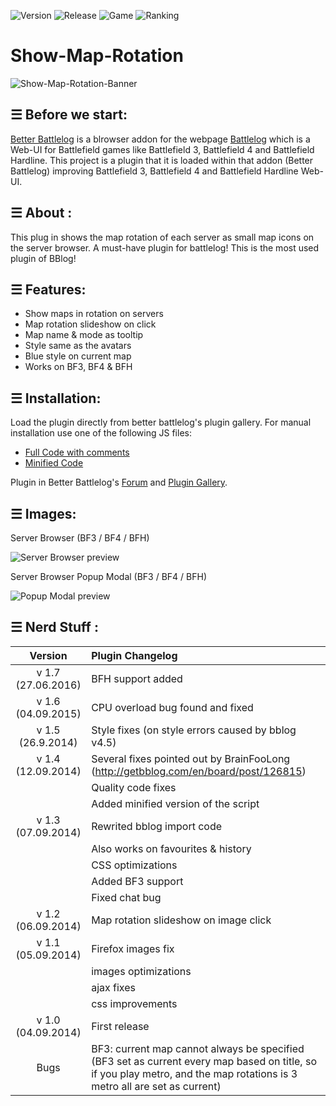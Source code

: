![Version](https://img.shields.io/badge/Version-1.7.0-green.svg?style=flat)
![Release](https://img.shields.io/badge/Release-27.06.2016-orange.svg?style=flat)
![Game](https://img.shields.io/badge/Games-Battlefield_4/Battlefield_3/Battlefield_Hardline-blue.svg?style=flat)
![Ranking](https://img.shields.io/badge/Ranking-Best_BBlog_Plugin-green.svg?style=flat)

# Show-Map-Rotation

![Show-Map-Rotation-Banner](../master/images/banner_680x250.PNG "Show Map Rotation Banner")


## ☰ Before we start:

[Better Battlelog](https://getbblog.com/) is a blrowser addon for the webpage [Battlelog](http://battlelog.battlefield.com) which is a Web-UI for Battlefield games like Battlefield 3, Battlefield 4 and Battlefield Hardline. 
This project is a plugin that it is loaded within that addon (Better Battlelog) improving Battlefield 3, Battlefield 4 and Battlefield Hardline Web-UI.


## ☰ About : 
This plug in shows the map rotation of each server as small map icons on the server browser. A must-have plugin for battlelog! This is the most used plugin of BBlog!


## ☰ Features:
- Show maps in rotation on servers
- Map rotation slideshow on click
- Map name & mode as tooltip
- Style same as the avatars
- Blue style on current map
- Works on BF3, BF4 & BFH


## ☰ Installation:
Load the plugin directly from better battlelog's plugin gallery. For manual installation use one of the following JS files:
 - [Full Code with comments](../master/client/show-map-rotation.latest.bblog.js)
 - [Minified Code](../master/client/show-map-rotation.latest.bblog.min.js)

Plugin in Better Battlelog's [Forum](https://getbblog.com/en/board/post/126353) and [Plugin Gallery](https://getbblog.com/en/plugin/126663/Show-Map-Rotation).


## ☰ Images:
Server Browser (BF3 / BF4 / BFH)

![Server Browser preview](../master/images/server_browser_preview.png "Server Browser preview")

Server Browser Popup Modal (BF3 / BF4 / BFH)

![Popup Modal preview](../master/images/popup_modal_preview.png "Popup Modal preview")


## ☰ Nerd Stuff : 
|Version | Plugin Changelog|
|:------:|:----------------|
|v 1.7 (27.06.2016)|BFH support added|
|v 1.6 (04.09.2015)|CPU overload bug found and fixed|
|v 1.5 (26.9.2014)|Style fixes (on style errors caused by bblog v4.5)|
|v 1.4 (12.09.2014)|Several fixes pointed out by BrainFooLong (http://getbblog.com/en/board/post/126815)|
| |Quality code fixes|
| |Added minified version of the script|
|v 1.3 (07.09.2014)|Rewrited bblog import code|
| |Also works on favourites & history|
| |CSS optimizations|
| |Added BF3 support|
| |Fixed chat bug|
|v 1.2 (06.09.2014)|Map rotation slideshow on image click|
|v 1.1 (05.09.2014)|Firefox images fix|
| |images optimizations|
| |ajax fixes|
| |css improvements|
|v 1.0 (04.09.2014)|First release|
|Bugs|BF3: current map cannot always be specified (BF3 set as current every map based on title, so if you play metro, and the map rotations is 3 metro all are set as current)|
